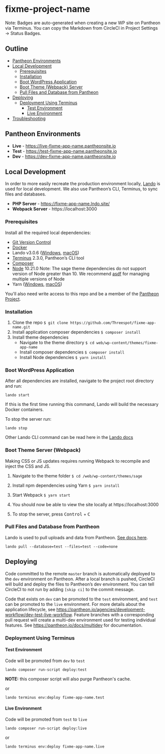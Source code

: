 # fixme-project-name

Note: Badges are auto-generated when creating a new WP site on Pantheon via Terminus. You can copy the Markdown from CircleCI in Project Settings -> Status Badges.

## Outline

- [Pantheon Environments](#pantheon-environments)
- [Local Development](#local-development)
  - [Prerequisites](#prerequisites)
  - [Installation](#installation)
  - [Boot WordPress Application](#boot-word-press-application)
  - [Boot Theme (Webpack) Server](#boot-theme-webpack-server)
  - [Pull Files and Database from Pantheon](#pull-files-and-database-from-pantheon)
- [Deploying](#deploying)
  - [Deployment Using Terminus](#deployment-using-terminus)
    - [Test Environment](#test-environment)
    - [Live Environment](#live-environment)
- [Troubleshooting](/docs/troubleshooting.md)

## Pantheon Environments

- **Live** - https://live-fixme-app-name.pantheonsite.io
- **Test** - https://test-fixme-app-name.pantheonsite.io
- **Dev** - https://dev-fixme-app-name.pantheonsite.io

## Local Development

In order to more easily recreate the production environment locally, [Lando](https://lando.dev) is used for local development. We also use Pantheon’s CLI, Terminus, to sync files and databases.

- **PHP Server** - https://fixme-app-name.lndo.site/
- **Webpack Server** - https://localhost:3000

### Prerequisites

Install all the required local dependencies:

- [Git Version Control](https://git-scm.com/downloads)
- [Docker](https://www.docker.com/products/docker-desktop)
- Lando v3.0.6 ([Windows](https://docs.devwithlando.io/installation/windows.html), [macOS](https://docs.devwithlando.io/installation/macos.html))
- [Terminus](https://pantheon.io/docs/terminus/install/) 2.3.0, Pantheon’s CLI tool
- [Composer](https://getcomposer.org/doc/00-intro.md)
- [Node](https://nodejs.org/en/)  10.21.0
  Note: The sage theme dependencies do not support version of Node greater than 10. We recommend [asdf](https://github.com/asdf-vm/asdf) for managing multiple versions of Node
- Yarn
  ([Windows](https://yarnpkg.com/en/docs/install#windows-stable), [macOS](https://yarnpkg.com/en/docs/install#mac-stable))

You'll also need write access to this repo and be a member of the [Pantheon Project](https://dashboard.pantheon.io/sites/fixme-app-name#dev/code).

### Installation

1. Clone the repo
   `$ git clone https://github.com/Threespot/fixme-app-name.git`
1. Install application composer dependencies
   `$ composer install`
1. Install theme dependencies
   - Navigate to the theme directory
     `$ cd web/wp-content/themes/fixme-app-name`
   - Install composer dependencies
     `$ composer install`
   - Install Node dependencies
     `$ yarn install`

### Boot WordPress Application

After all dependencies are installed, navigate to the project root directory and run:

```
lando start
```

If this is the first time running this command, Lando will build the necessary Docker containers.

To stop the server run:

```
lando stop
```

Other Lando CLI command can be read here in the [Lando docs](https://docs.lando.dev/basics/usage.html)

### Boot Theme Server (Webpack)

Making CSS or JS updates requires running Webpack to recompile and inject the CSS and JS.

1. Navigate to the theme folder
   `$ cd /web/wp-content/themes/sage`

1. Install npm dependencies using Yarn
   `$ yarn install`

1. Start Webpack
   `$ yarn start`

1. You should now be able to view the site locally at https://localhost:3000
1. To stop the server, press <kbd>Control</kbd> + <kbd>C</kbd>

### Pull Files and Database from Pantheon

Lando is used to pull uploads and data from Pantheon. [See docs here](https://docs.lando.dev/config/pantheon.html#importing-your-database-and-files).

```
lando pull --database=test --files=test --code=none
```

## Deploying

Code committed to the remote `master` branch is automatically deployed to the `dev` environment on Pantheon. After a local branch is pushed, CircleCI will build and deploy the files to Pantheon’s dev environment. You can tell CircleCI to not run by adding `[skip ci]` to the commit message.

Code that exists on `dev` can be promoted to the `test` environment, and `test` can be promoted to the `live` environment. For more details about the application lifecycle, see https://pantheon.io/agencies/development-workflow/dev-test-live-workflow.
Feature branches with a corresponding pull request will create a multi-dev environment used for testing individual features. See https://pantheon.io/docs/multidev for documentation.

### Deployment Using Terminus

#### Test Environment

Code will be promoted from `dev` to `test`

```shell
lando composer run-script deploy:test
```

**NOTE:** this composer script will also purge Pantheon's cache.

or

```shell
lando terminus env:deploy fixme-app-name.test
```

#### Live Environment

Code will be promoted from `test` to `live`

```shell
lando composer run-script deploy:live
```

or

```shell
lando terminus env:deploy fixme-app-name.live
```